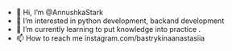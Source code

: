 - 👋 Hi, I’m @AnnushkaStark
- 👀 I’m interested in python development, backand development
- 🌱 I’m currently learning to put knowledge into practice  .
- 📫 How to reach me instagram.com/bastrykinaanastasiia

<!---
AnnushkaStark/AnnushkaStark is a ✨ special ✨ repository because its `README.md` (this file) appears on your GitHub profile.
You can click the Preview link to take a look at your changes.
--->
